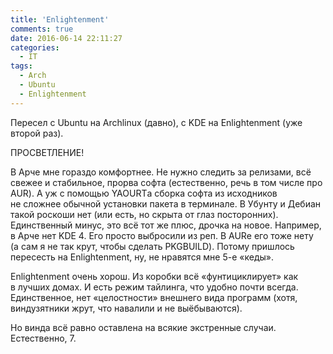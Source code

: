 ```yaml
---
title: 'Enlightenment'
comments: true
date: 2016-06-14 22:11:27
categories:
  - IT
tags:
  - Arch
  - Ubuntu
  - Enlightenment
---
```


Пересел с&nbsp;Ubuntu на&nbsp;Archlinux (давно), с&nbsp;KDE на&nbsp;Enlightenment (уже второй раз).

ПРОСВЕТЛЕНИЕ!

В&nbsp;Арче мне гораздо комфортнее. Не&nbsp;нужно следить за&nbsp;релизами, всё свежее и&nbsp;стабильное, прорва софта (естественно, речь в&nbsp;том числе про AUR). А&nbsp;уж&nbsp;с&nbsp;помощью YAOURTа сборка софта из&nbsp;исходников не&nbsp;сложнее обычной установки пакета в&nbsp;терминале. В&nbsp;Убунту и&nbsp;Дебиан такой роскоши нет (или есть, но&nbsp;скрыта от&nbsp;глаз посторонних). Единственный минус, это всё тот&nbsp;же плюс, дрочка на&nbsp;новое. Например, в&nbsp;Арче нет KDE 4. Его просто выбросили из&nbsp;реп. В&nbsp;AURе его тоже нету (а&nbsp;сам я&nbsp;не&nbsp;так крут, чтобы сделать PKGBUILD). Потому пришлось пересесть на&nbsp;Enlightenment, ну, не&nbsp;нравятся мне <nobr>5-е</nobr> &laquo;кеды&raquo;.

Enlightenment очень хорош. Из&nbsp;коробки всё &laquo;фунтициклирует&raquo; как в&nbsp;лучших домах. И&nbsp;есть режим тайлинга, что удобно почти всегда. Единственное, нет &laquo;целостности&raquo; внешнего вида программ (хотя, виндузятники жрут, что навалили и&nbsp;не&nbsp;выёбываются).

Но&nbsp;винда всё равно оставлена на&nbsp;всякие экстренные случаи. Естественно, 7.

